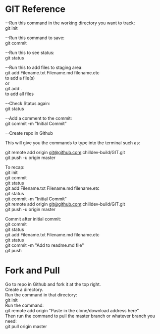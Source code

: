 # GIT Reference

--Run this command in the working directory you want to track:<br>
git init

--Run this command to save:<br>
git commit

--Run this to see status:<br>
git status

--Run this to add files to staging area:<br>
git add Filename.txt Filename.md filename.etc<br>
to add a file(s)<br>
or<br>
git add .<br>
to add all files<br>

--Check Status again:<br>
git status

--Add a comment to the commit:<br>
git commit -m "Initial Commit"

--Create repo in Github

This will give you the commands to type into the terminal such as:

git remote add origin git@github.com:chilldev-build/GIT.git<br>
git push -u origin master


To recap:<br>
git init<br>
git commit<br>
git status<br>
git add Filename.txt Filename.md filename.etc<br>
git status<br>
git commit -m "Initial Commit"<br>
git remote add origin git@github.com:chilldev-build/GIT.git<br>
git push -u origin master<br>

Commit after initial commit:<br>
git commit<br>
git status<br>
git add Filename.txt Filename.md filename.etc<br>
git status<br>
git commit -m "Add to readme.md file"<br>
git push<br>


# Fork and Pull

Go to repo in Github and fork it at the top right.<br>
Create a directory.<br>
Run the command in that directory:<br> 
git init<br>
Run the command:<br>
git remote add origin "Paste in the clone/download address here"<br>
Then run the command to pull the master branch or whatever branch you need:<br>
git pull origin master<br>
